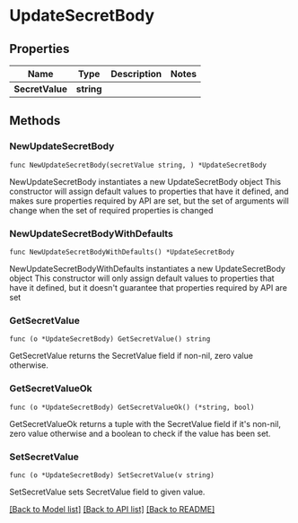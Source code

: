 # UpdateSecretBody

## Properties

Name | Type | Description | Notes
------------ | ------------- | ------------- | -------------
**SecretValue** | **string** |  | 

## Methods

### NewUpdateSecretBody

`func NewUpdateSecretBody(secretValue string, ) *UpdateSecretBody`

NewUpdateSecretBody instantiates a new UpdateSecretBody object
This constructor will assign default values to properties that have it defined,
and makes sure properties required by API are set, but the set of arguments
will change when the set of required properties is changed

### NewUpdateSecretBodyWithDefaults

`func NewUpdateSecretBodyWithDefaults() *UpdateSecretBody`

NewUpdateSecretBodyWithDefaults instantiates a new UpdateSecretBody object
This constructor will only assign default values to properties that have it defined,
but it doesn't guarantee that properties required by API are set

### GetSecretValue

`func (o *UpdateSecretBody) GetSecretValue() string`

GetSecretValue returns the SecretValue field if non-nil, zero value otherwise.

### GetSecretValueOk

`func (o *UpdateSecretBody) GetSecretValueOk() (*string, bool)`

GetSecretValueOk returns a tuple with the SecretValue field if it's non-nil, zero value otherwise
and a boolean to check if the value has been set.

### SetSecretValue

`func (o *UpdateSecretBody) SetSecretValue(v string)`

SetSecretValue sets SecretValue field to given value.



[[Back to Model list]](../README.md#documentation-for-models) [[Back to API list]](../README.md#documentation-for-api-endpoints) [[Back to README]](../README.md)


